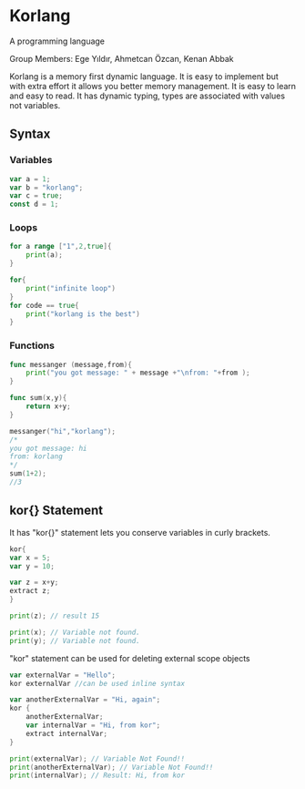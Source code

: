 # Korlang
A programming language

Group Members: 
Ege Yıldır,
Ahmetcan Özcan,
Kenan Abbak

Korlang is a memory first dynamic language. It is easy to implement but with extra effort it allows you better memory management. It is easy to learn and easy to read. It has dynamic typing, types are associated with values not variables.

## Syntax
### Variables
```go
var a = 1;
var b = "korlang";
var c = true;
const d = 1;
```
### Loops
```go
for a range ["1",2,true]{
    print(a);
}

for{
    print("infinite loop")
}
for code == true{
    print("korlang is the best")
}
 ```
### Functions
```go
func messanger (message,from){
    print("you got message: " + message +"\nfrom: "+from );
}

func sum(x,y){
    return x+y;
}

messanger("hi","korlang");
/*
you got message: hi
from: korlang
*/
sum(1+2);
//3
```

## kor{} Statement

It has "kor{}" statement lets you conserve variables in curly brackets.

```go
kor{
var x = 5;
var y = 10;

var z = x+y;
extract z;
}

print(z); // result 15

print(x); // Variable not found.
print(y); // Variable not found.
 ```

 "kor" statement can be used for deleting external scope objects

 ```go
 var externalVar = "Hello";
 kor externalVar //can be used inline syntax

 var anotherExternalVar = "Hi, again";
 kor {
     anotherExternalVar;
     var internalVar = "Hi, from kor";
     extract internalVar;
 }

 print(externalVar); // Variable Not Found!!
 print(anotherExternalVar); // Variable Not Found!!
 print(internalVar); // Result: Hi, from kor


 ```

